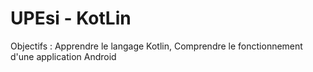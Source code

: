 # UPEsi - KotLin

Objectifs :
    Apprendre le langage Kotlin,
    Comprendre le fonctionnement d'une application Android